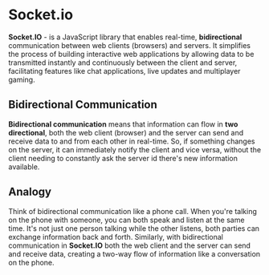 # Socket.io

**Socket.IO** - is a JavaScript library that enables real-time, **bidirectional** communication 
between web clients (browsers) and servers. It simplifies the process of building interactive 
web applications by allowing data to be transmitted instantly and continuously between the client and 
server, facilitating features like chat applications, live updates and multiplayer gaming.


## Bidirectional Communication

**Bidirectional communication** means that information can flow in **two directional**, both the
web client (browser) and the server can send and receive data to and from each other in real-time.
So, if something changes on the server, it can immediately notify the client and vice versa, 
without the client needing to constantly ask the server id there's new information available.

## Analogy

Think of bidirectional communication like a phone call. When you're talking on the phone with someone,
you can both speak and listen at the same time. It's not just one person talking while the other listens,
both parties can exchange information back and forth. Similarly, with bidirectional communication
in **Socket.IO** both the web client and the server can send and receive data, creating a two-way flow
of information like a conversation on the phone.
